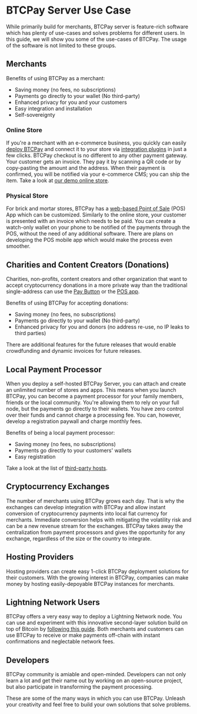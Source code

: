 # BTCPay Server Use Case

While primarily build for merchants, BTCPay server is feature-rich software which has plenty of use-cases and solves problems for different users. In this guide, we will show you some of the use-cases of BTCPay. The usage of the software is not limited to these groups.

## Merchants

Benefits of using BTCPay as a merchant:

* Saving money (no fees, no subscriptions)
* Payments go directly to your wallet (No third-party)
* Enhanced privacy for you and your customers
* Easy integration and installation
* Self-sovereignty 

### Online Store

If you're a merchant with an e-commerce business, you quickly can easily [deploy BTCPay](https://docs.btcpayserver.org/deployment) and connect it to your store via [integration plugins](https://docs.btcpayserver.org/integrations/) in just a few clicks. BTCPay checkout is no different to any other payment gateway. Your customer gets an invoice. They pay it by scanning a QR code or by copy-pasting the amount and the address. When their payment is confirmed, you will be notified via your e-commerce CMS; you can ship the item. Take a look at [our demo online store](https://store.demo.btcpayserver.org/).

### Physical Store

For brick and mortar stores, BTCPay has a [web-based Point of Sale](https://mainnet.demo.btcpayserver.org/apps/87kj5yKay8mB4UUZcJhZH5TqDKMD3CznjwLjiu1oYZXe/pos) (POS) App which can be customized. Similarly to the online store, your customer is presented with an invoice which needs to be paid. You can create a watch-only wallet on your phone to be notified of the payments through the POS, without the need of any additional software. There are plans on developing the POS mobile app which would make the process even smoother.

## Charities and Content Creators (Donations)

Charities, non-profits, content creators and other organization that want to accept cryptocurrency donations in a more private way than the traditional single-address can use the [Pay Button](https://docs.btcpayserver.org/btcpay-basics/gettingstarted#creating-the-pay-button) or the [POS app](https://github.com/btcpayserver/btcpayserver-doc/blob/master/GettingStarted.md#creating-the-point-of-sale-app).

Benefits of using BTCPay for accepting donations:

* Saving money (no fees, no subscriptions)
* Payments go directly to your wallet (No third-party)
* Enhanced privacy for you and donors (no address re-use, no IP leaks to third parties)

There are additional features for the future releases that would enable crowdfunding and dynamic invoices for future releases.

## Local Payment Processor

When you deploy a self-hosted BTCPay Server, you can attach and create an unlimited number of stores and apps. This means when you launch BTCPay, you can become a payment processor for your family members, friends or the local community. You're allowing them to rely on your full node, but the payments go directly to their wallets. You have zero control over their funds and cannot charge a processing fee. You can, however, develop a registration paywall and charge monthly fees. 

Benefits of being a local payment processor:

* Saving money (no fees, no subscriptions)
* Payments go directly to your customers' wallets
* Easy registration

Take a look at the list of [third-party hosts](ThirdPartyHosting.md).

## Cryptocurrency Exchanges

The number of merchants using BTCPay grows each day. That is why the exchanges can develop integration with BTCPay and allow instant conversion of cryptocurrency payments into local fiat currency for merchants. Immediate conversion helps with mitigating the volatility risk and can be a new revenue stream for the exchanges. BTCPay takes away the centralization from payment processors and gives the opportunity for any exchange, regardless of the size or the country to integrate.

## Hosting Providers

Hosting providers can create easy 1-click BTCPay deployment solutions for their customers. With the growing interest in BTCPay, companies can make money by hosting easily-depoyable BTCPay instances for merchants.

## Lightning Network Users

BTCPay offers a very easy way to deploy a Lightning Network node. You can use and experiment with this innovative second-layer solution build on top of Bitcoin by [following this guide](LightningNetwork.md
). Both merchants and customers can use BTCPay to receive or make payments off-chain with instant confirmations and neglectable network fees.

## Developers

BTCPay community is amiable and open-minded. Developers can not only learn a lot and get their name out by working on an open-source project, but also participate in transforming the payment processing.

These are some of the many ways in which you can use BTCPay. Unleash your creativity and feel free to build your own solutions that solve problems.

